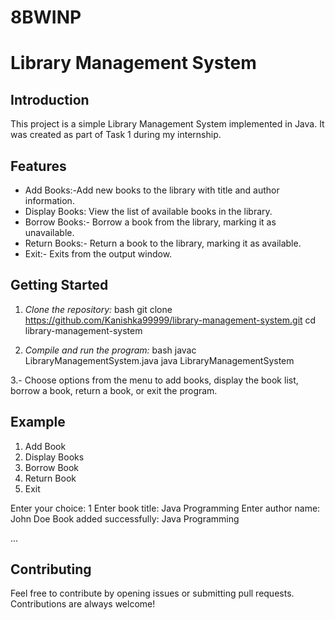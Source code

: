 # 8BWINP
# Library Management System

## Introduction

This project is a simple Library Management System implemented in Java. It was created as part of Task 1 during my internship.

## Features

- Add Books:-Add new books to the library with title and author information.
- Display Books: View the list of available books in the library.
- Borrow Books:- Borrow a book from the library, marking it as unavailable.
- Return Books:- Return a book to the library, marking it as available.
- Exit:- Exits from the output window.

## Getting Started

1. *Clone the repository:*
   bash
   git clone https://github.com/Kanishka99999/library-management-system.git
   cd library-management-system
   

2. *Compile and run the program:*
   bash
   javac LibraryManagementSystem.java
   java LibraryManagementSystem
   

3.- Choose options from the menu to add books, display the book list, borrow a book, return a book, or exit the program.

## Example

1. Add Book
2. Display Books
3. Borrow Book
4. Return Book
5. Exit

Enter your choice: 1
Enter book title: Java Programming
Enter author name: John Doe
Book added successfully: Java Programming

...

## Contributing

Feel free to contribute by opening issues or submitting pull requests. Contributions are always welcome!

